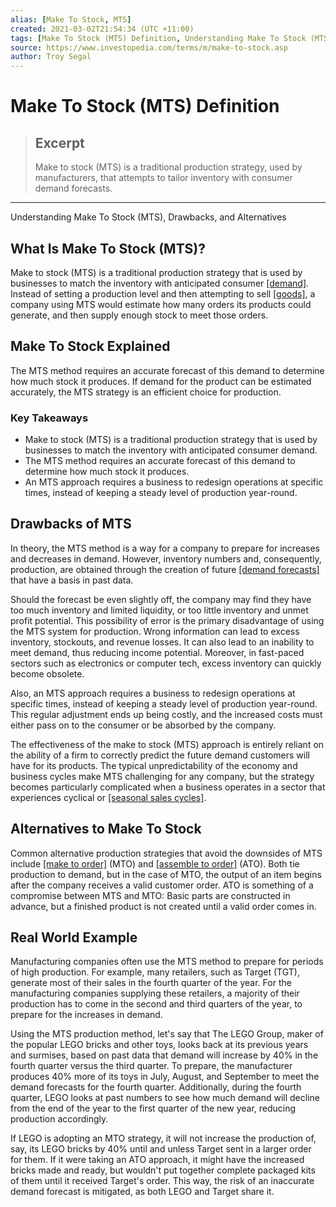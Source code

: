 ```yaml
---
alias: [Make To Stock, MTS]
created: 2021-03-02T21:54:34 (UTC +11:00)
tags: [Make To Stock (MTS) Definition, Understanding Make To Stock (MTS), Drawbacks, and Alternatives]
source: https://www.investopedia.com/terms/m/make-to-stock.asp
author: Troy Segal
---
```


# Make To Stock (MTS) Definition

> ## Excerpt
> Make to stock (MTS) is a traditional production strategy, used by manufacturers, that attempts to tailor inventory with consumer demand forecasts.

---

Understanding Make To Stock (MTS), Drawbacks, and Alternatives
## What Is Make To Stock (MTS)?

Make to stock (MTS) is a traditional production strategy that is used by businesses to match the inventory with anticipated consumer [[demand]](https://www.investopedia.com/terms/d/demand.asp). Instead of setting a production level and then attempting to sell [[goods]](https://www.investopedia.com/terms/c/consumer-goods.asp), a company using MTS would estimate how many orders its products could generate, and then supply enough stock to meet those orders.

## Make To Stock Explained

The MTS method requires an accurate forecast of this demand to determine how much stock it produces. If demand for the product can be estimated accurately, the MTS strategy is an efficient choice for production.

### Key Takeaways

-   Make to stock (MTS) is a traditional production strategy that is used by businesses to match the inventory with anticipated consumer demand.
-   The MTS method requires an accurate forecast of this demand to determine how much stock it produces.
-   An MTS approach requires a business to redesign operations at specific times, instead of keeping a steady level of production year-round.

## Drawbacks of MTS

In theory, the MTS method is a way for a company to prepare for increases and decreases in demand. However, inventory numbers and, consequently, production, are obtained through the creation of future [[demand forecasts]](https://www.investopedia.com/terms/f/forecasting.asp) that have a basis in past data.

Should the forecast be even slightly off, the company may find they have too much inventory and limited liquidity, or too little inventory and unmet profit potential. This possibility of error is the primary disadvantage of using the MTS system for production. Wrong information can lead to excess inventory, stockouts, and revenue losses. It can also lead to an inability to meet demand, thus reducing income potential. Moreover, in fast-paced sectors such as electronics or computer tech, excess inventory can quickly become obsolete.

Also, an MTS approach requires a business to redesign operations at specific times, instead of keeping a steady level of production year-round. This regular adjustment ends up being costly, and the increased costs must either pass on to the consumer or be absorbed by the company.

The effectiveness of the make to stock (MTS) approach is entirely reliant on the ability of a firm to correctly predict the future demand customers will have for its products. The typical unpredictability of the economy and business cycles make MTS challenging for any company, but the strategy becomes particularly complicated when a business operates in a sector that experiences cyclical or [[seasonal sales cycles]](https://www.investopedia.com/terms/s/seasonality.asp).

## Alternatives to Make To Stock

Common alternative production strategies that avoid the downsides of MTS include [[make to order]](https://www.investopedia.com/terms/m/make-to-order.asp) (MTO) and [[assemble to order]](https://www.investopedia.com/terms/a/assemble-to-order.asp) (ATO). Both tie production to demand, but in the case of MTO, the output of an item begins after the company receives a valid customer order. ATO is something of a compromise between MTS and MTO: Basic parts are constructed in advance, but a finished product is not created until a valid order comes in.

## Real World Example

Manufacturing companies often use the MTS method to prepare for periods of high production. For example, many retailers, such as Target (TGT), generate most of their sales in the fourth quarter of the year. For the manufacturing companies supplying these retailers, a majority of their production has to come in the second and third quarters of the year, to prepare for the increases in demand.

Using the MTS production method, let's say that The LEGO Group, maker of the popular LEGO bricks and other toys, looks back at its previous years and surmises, based on past data that demand will increase by 40% in the fourth quarter versus the third quarter. To prepare, the manufacturer produces 40% more of its toys in July, August, and September to meet the demand forecasts for the fourth quarter. Additionally, during the fourth quarter, LEGO looks at past numbers to see how much demand will decline from the end of the year to the first quarter of the new year, reducing production accordingly.

If LEGO is adopting an MTO strategy, it will not increase the production of, say, its LEGO bricks by 40% until and unless Target sent in a larger order for them. If it were taking an ATO approach, it might have the increased bricks made and ready, but wouldn't put together complete packaged kits of them until it received Target's order. This way, the risk of an inaccurate demand forecast is mitigated, as both LEGO and Target share it.
